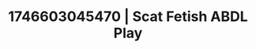 ---
categories:
- Fantasy surrender
- Intimate rebellion
- AI-generated
- Cosplay
- Bare skin
- ASMR
- Bi-curious stories
- Dirty mind games
image: /assets/images/1746603045470.jpg
layout: post
seo:
  description: Featured content with exclusive ABDL Play, Scat Fetish. HD images available.
  keywords: ABDL Play, Scat Fetish
  og_image: /assets/images/1746603045470.jpg
  schema_type: VisualArtwork
tags:
- ABDL Play
- '#1746603045470'
- Scat Fetish
title: 1746603045470 | Scat Fetish ABDL Play
---